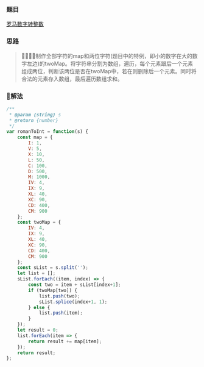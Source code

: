 ### 题目

[罗马数字转整数](https://leetcode-cn.com/problems/roman-to-integer/)

### 思路

> 制作全部字符的map和两位字符(题目中的特例，即小的数字在大的数字左边)的twoMap。将字符串分割为数组，遍历，每个元素跟后一个元素组成两位，判断该两位是否在twoMap中，若在则删除后一个元素。同时将合法的元素存入数组，最后遍历数组求和。

### 解法

```js
/**
 * @param {string} s
 * @return {number}
 */
var romanToInt = function(s) {
    const map = {
        I: 1,
        V: 5,
        X: 10,
        L: 50,
        C: 100,
        D: 500,
        M: 1000,
        IV: 4,
        IX: 9,
        XL: 40,
        XC: 90,
        CD: 400,
        CM: 900
    };
    const twoMap = {
        IV: 4,
        IX: 9,
        XL: 40,
        XC: 90,
        CD: 400,
        CM: 900
    };
    const sList = s.split('');
    let list = [];
    sList.forEach((item, index) => {
        const two = item + sList[index+1];
        if (twoMap[two]) {
            list.push(two);
            sList.splice(index+1, 1);
        } else {
            list.push(item);
        }
    });
    let result = 0;
    list.forEach(item => {
        return result += map[item];
    });
    return result;
};
```

